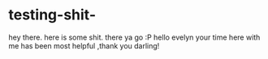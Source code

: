 # testing-shit-

hey there. here is some shit. there ya go :P
hello evelyn your time here with me has been most helpful ,thank you darling!
